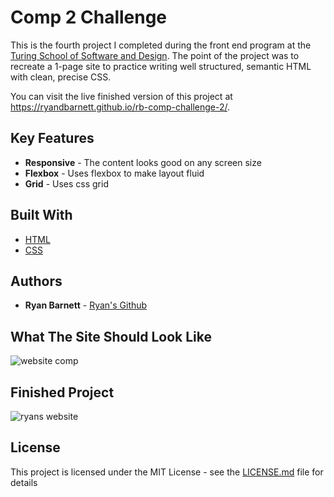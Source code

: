 # Comp 2 Challenge

This is the fourth project I completed during the front end program at the [Turing School of Software and Design](https://https://turing.io/). The point of the project was to recreate a 1-page site to practice writing well structured, semantic HTML with clean, precise CSS.

You can visit the live finished version of this project at https://ryandbarnett.github.io/rb-comp-challenge-2/.

## Key Features

* **Responsive** - The content looks good on any screen size
* **Flexbox** - Uses flexbox to make layout fluid
* **Grid** - Uses css grid


## Built With

* [HTML](https://developer.mozilla.org/en-US/docs/Web/Guide/HTML/HTML5)
* [CSS](https://developer.mozilla.org/en-US/docs/Web/CSS)

## Authors

* **Ryan Barnett** - [Ryan's Github](http://github.com/RyanDBarnett)

## What The Site Should Look Like

![website comp](images/comp-1.png)

## Finished Project

![ryans website](images/rb-comp-1.png)

## License

This project is licensed under the MIT License - see the [LICENSE.md](LICENSE.md) file for details
